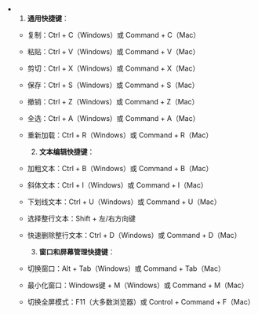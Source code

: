 - 1. **通用快捷键**：
	- 复制：Ctrl + C（Windows）或 Command + C（Mac）
	- 粘贴：Ctrl + V（Windows）或 Command + V（Mac）
	- 剪切：Ctrl + X（Windows）或 Command + X（Mac）
	- 保存：Ctrl + S（Windows）或 Command + S（Mac）
	- 撤销：Ctrl + Z（Windows）或 Command + Z（Mac）
	- 全选：Ctrl + A（Windows）或 Command + A（Mac）
	- 重新加载：Ctrl + R（Windows）或 Command + R（Mac）
	  
	  2. **文本编辑快捷键**：
	- 加粗文本：Ctrl + B（Windows）或 Command + B（Mac）
	- 斜体文本：Ctrl + I（Windows）或 Command + I（Mac）
	- 下划线文本：Ctrl + U（Windows）或 Command + U（Mac）
	- 选择整行文本：Shift + 左/右方向键
	- 快速删除整行文本：Ctrl + D（Windows）或 Command + D（Mac）
	  
	  3. **窗口和屏幕管理快捷键**：
	- 切换窗口：Alt + Tab（Windows）或 Command + Tab（Mac）
	- 最小化窗口：Windows键 + M（Windows）或 Command + M（Mac）
	- 切换全屏模式：F11（大多数浏览器）或 Control + Command + F（Mac）